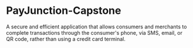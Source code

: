 # PayJunction-Capstone
A secure and efficient application that allows consumers and merchants to complete transactions through the consumer's phone, via SMS, email, or QR code, rather than using a credit card terminal.  
